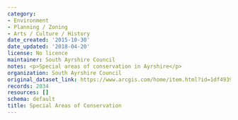```yaml
---
category:
- Environment
- Planning / Zoning
- Arts / Culture / History
date_created: '2015-10-30'
date_updated: '2018-04-20'
license: No licence
maintainer: South Ayrshire Council
notes: <p>Special areas of conservation in Ayrshire</p>
organization: South Ayrshire Council
original_dataset_link: https://www.arcgis.com/home/item.html?id=1df49391cbf448e4a7786efe6b52f008
records: 2034
resources: []
schema: default
title: Special Areas of Conservation
---
```

